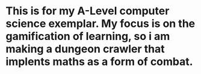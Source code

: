 # This is for my A-Level computer science exemplar. My focus is on the gamification of learning, so i am making a dungeon crawler that implents maths as a form of combat.
 

